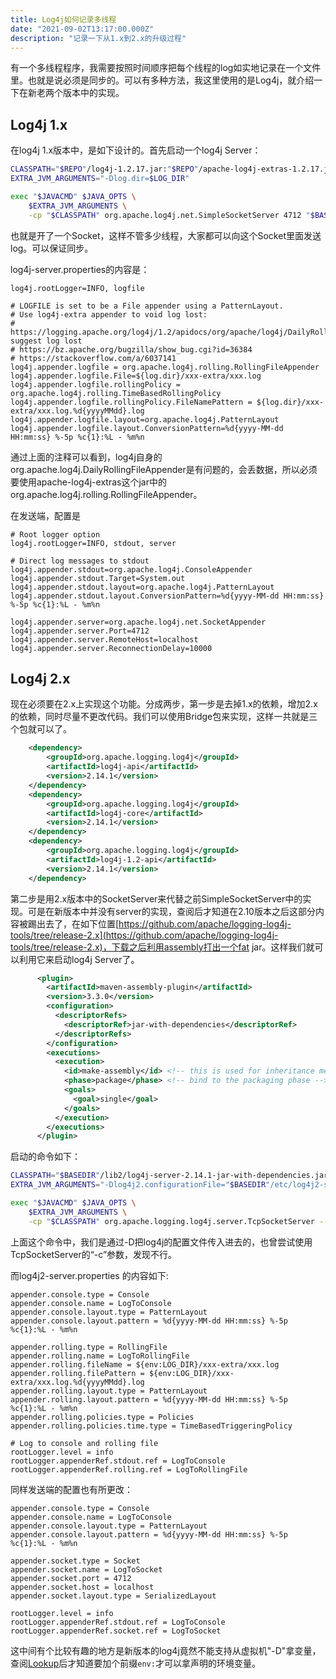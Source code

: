 ```yaml
---
title: Log4j如何记录多线程
date: "2021-09-02T13:17:00.000Z"
description: "记录一下从1.x到2.x的升级过程"
---
```


有一个多线程程序，我需要按照时间顺序把每个线程的log如实地记录在一个文件里。也就是说必须是同步的。可以有多种方法，我这里使用的是Log4j，就介绍一下在新老两个版本中的实现。

## Log4j 1.x
在log4j 1.x版本中，是如下设计的。首先启动一个log4j Server：

```bash
CLASSPATH="$REPO"/log4j-1.2.17.jar:"$REPO"/apache-log4j-extras-1.2.17.jar
EXTRA_JVM_ARGUMENTS="-Dlog.dir=$LOG_DIR"

exec "$JAVACMD" $JAVA_OPTS \
	$EXTRA_JVM_ARGUMENTS \
	-cp "$CLASSPATH" org.apache.log4j.net.SimpleSocketServer 4712 "$BASEDIR"/etc/log4j-server.properties
```
也就是开了一个Socket，这样不管多少线程，大家都可以向这个Socket里面发送log。可以保证同步。

log4j-server.properties的内容是：

```property
log4j.rootLogger=INFO, logfile

# LOGFILE is set to be a File appender using a PatternLayout.
# Use log4j-extra appender to void log lost: 
# https://logging.apache.org/log4j/1.2/apidocs/org/apache/log4j/DailyRollingFileAppender.html suggest log lost
# https://bz.apache.org/bugzilla/show_bug.cgi?id=36384
# https://stackoverflow.com/a/6037141
log4j.appender.logfile = org.apache.log4j.rolling.RollingFileAppender
log4j.appender.logfile.File=${log.dir}/xxx-extra/xxx.log
log4j.appender.logfile.rollingPolicy = org.apache.log4j.rolling.TimeBasedRollingPolicy
log4j.appender.logfile.rollingPolicy.FileNamePattern = ${log.dir}/xxx-extra/xxx.log.%d{yyyyMMdd}.log
log4j.appender.logfile.layout=org.apache.log4j.PatternLayout
log4j.appender.logfile.layout.ConversionPattern=%d{yyyy-MM-dd HH:mm:ss} %-5p %c{1}:%L - %m%n
```
通过上面的注释可以看到，log4j自身的org.apache.log4j.DailyRollingFileAppender是有问题的，会丢数据，所以必须要使用apache-log4j-extras这个jar中的org.apache.log4j.rolling.RollingFileAppender。

在发送端，配置是

```properties
# Root logger option
log4j.rootLogger=INFO, stdout, server

# Direct log messages to stdout
log4j.appender.stdout=org.apache.log4j.ConsoleAppender
log4j.appender.stdout.Target=System.out
log4j.appender.stdout.layout=org.apache.log4j.PatternLayout
log4j.appender.stdout.layout.ConversionPattern=%d{yyyy-MM-dd HH:mm:ss} %-5p %c{1}:%L - %m%n

log4j.appender.server=org.apache.log4j.net.SocketAppender
log4j.appender.server.Port=4712
log4j.appender.server.RemoteHost=localhost
log4j.appender.server.ReconnectionDelay=10000
```

## Log4j 2.x

现在必须要在2.x上实现这个功能。分成两步，第一步是去掉1.x的依赖，增加2.x的依赖，同时尽量不更改代码。我们可以使用Bridge包来实现，这样一共就是三个包就可以了。

```xml
    <dependency>
        <groupId>org.apache.logging.log4j</groupId>
        <artifactId>log4j-api</artifactId>
        <version>2.14.1</version>
    </dependency>         
    <dependency>
        <groupId>org.apache.logging.log4j</groupId>
        <artifactId>log4j-core</artifactId>
        <version>2.14.1</version>
    </dependency>  
    <dependency>
        <groupId>org.apache.logging.log4j</groupId>
        <artifactId>log4j-1.2-api</artifactId>
        <version>2.14.1</version>
    </dependency> 
```

第二步是用2.x版本中的SocketServer来代替之前SimpleSocketServer中的实现。可是在新版本中并没有server的实现，查阅后才知道在2.10版本之后这部分内容被踢出去了，在如下位置[https://github.com/apache/logging-log4j-tools/tree/release-2.x](https://github.com/apache/logging-log4j-tools/tree/release-2.x)，下载之后利用assembly打出一个fat jar。这样我们就可以利用它来启动log4j Server了。

```xml
      <plugin>
        <artifactId>maven-assembly-plugin</artifactId>
        <version>3.3.0</version>
        <configuration>
          <descriptorRefs>
            <descriptorRef>jar-with-dependencies</descriptorRef>
          </descriptorRefs>
        </configuration>
        <executions>
          <execution>
            <id>make-assembly</id> <!-- this is used for inheritance merges -->
            <phase>package</phase> <!-- bind to the packaging phase -->
            <goals>
              <goal>single</goal>
            </goals>
          </execution>
        </executions>
      </plugin> 
```

启动的命令如下：

```bash
CLASSPATH="$BASEDIR"/lib2/log4j-server-2.14.1-jar-with-dependencies.jar
EXTRA_JVM_ARGUMENTS="-Dlog4j2.configurationFile="$BASEDIR"/etc/log4j2-server.properties"

exec "$JAVACMD" $JAVA_OPTS \
	$EXTRA_JVM_ARGUMENTS \
	-cp "$CLASSPATH" org.apache.logging.log4j.server.TcpSocketServer --wire-format SERIALIZED -a localhost -p 4712
```
上面这个命令中，我们是通过-D把log4j的配置文件传入进去的，也曾尝试使用TcpSocketServer的“-c”参数，发现不行。


而log4j2-server.properties 的内容如下:

```properties
appender.console.type = Console
appender.console.name = LogToConsole
appender.console.layout.type = PatternLayout
appender.console.layout.pattern = %d{yyyy-MM-dd HH:mm:ss} %-5p %c{1}:%L - %m%n

appender.rolling.type = RollingFile
appender.rolling.name = LogToRollingFile
appender.rolling.fileName = ${env:LOG_DIR}/xxx-extra/xxx.log
appender.rolling.filePattern = ${env:LOG_DIR}/xxx-extra/xxx.log.%d{yyyyMMdd}.log
appender.rolling.layout.type = PatternLayout
appender.rolling.layout.pattern = %d{yyyy-MM-dd HH:mm:ss} %-5p %c{1}:%L - %m%n
appender.rolling.policies.type = Policies
appender.rolling.policies.time.type = TimeBasedTriggeringPolicy

# Log to console and rolling file
rootLogger.level = info
rootLogger.appenderRef.stdout.ref = LogToConsole
rootLogger.appenderRef.rolling.ref = LogToRollingFile
```

同样发送端的配置也有所更改：

```properties
appender.console.type = Console
appender.console.name = LogToConsole
appender.console.layout.type = PatternLayout
appender.console.layout.pattern = %d{yyyy-MM-dd HH:mm:ss} %-5p %c{1}:%L - %m%n

appender.socket.type = Socket
appender.socket.name = LogToSocket
appender.socket.port = 4712
appender.socket.host = localhost
appender.socket.layout.type = SerializedLayout

rootLogger.level = info
rootLogger.appenderRef.stdout.ref = LogToConsole
rootLogger.appenderRef.socket.ref = LogToSocket
```

这中间有个比较有趣的地方是新版本的log4j竟然不能支持从虚拟机"-D"拿变量，查阅[Lookup](https://logging.apache.org/log4j/2.x/manual/lookups.html)后才知道要加个前缀`env:`才可以拿声明的环境变量。
